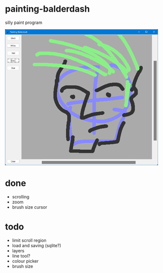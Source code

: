 # painting-balderdash
silly paint program

![screenshot of a face](/Screenshot%202023-03-26%20134615.png?raw=true)

# done

* scrolling
* zoom
* brush size cursor

# todo

* limit scroll region
* load and saving (sqlite?)
* layers
* line tool?
* colour picker
* brush size

